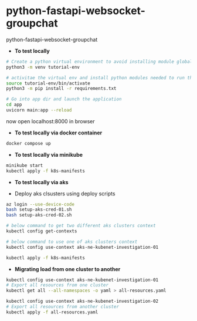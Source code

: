 # python-fastapi-websocket-groupchat
python-fastapi-websocket-groupchat

- **To test locally**

```bash
# Create a python virtual environment to avoid installing module globally
python3 -m venv tutorial-env

# activitae the virtual env and install python modules needed to run the application inside the venv
source tutorial-env/bin/activate
python3 -m pip install -r requirements.txt

# Go into app dir and launch the application 
cd app
uvicorn main:app --reload
```
now open localhost:8000 in browser

- **To test locally via docker container**

```bash
docker compose up
```

- **To test locally via minikube**

```bash
minikube start
kubectl apply -f k8s-manifests
```

- **To test locally via aks**

* Deploy aks clsusters using deploy scripts

```bash
az login --use-device-code
bash setup-aks-cred-01.sh
bash setup-aks-cred-02.sh

# below command to get two different aks clusters context
kubectl config get-contexts

# below command to use one of aks clusters context
kubectl config use-context aks-ne-kubenet-investigation-01

kubectl apply -f k8s-manifests
```

- **Migrating load from one cluster to another**

```bash
kubectl config use-context aks-ne-kubenet-investigation-01
# Export all resources from one cluster
kubectl get all --all-namespaces -o yaml > all-resources.yaml

kubectl config use-context aks-ne-kubenet-investigation-02
# Export all resources from another cluster
kubectl apply -f all-resources.yaml
```

